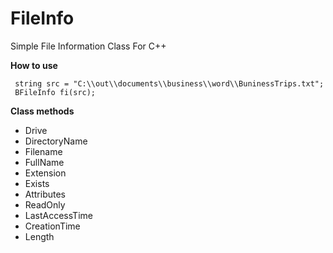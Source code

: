 # FileInfo
Simple File Information Class For C++

<b>How to use</b>

```
 string src = "C:\\out\\documents\\business\\word\\BuninessTrips.txt";
 BFileInfo fi(src);
```
<b>Class methods</b>

- Drive
- DirectoryName
- Filename
- FullName
- Extension
- Exists
- Attributes
- ReadOnly
- LastAccessTime
- CreationTime
- Length

